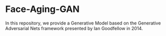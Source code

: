 # Face-Aging-GAN
In this repository, we provide a Generative Model based on the Generative Adversarial Nets framework presented by Ian Goodfellow in 2014.
